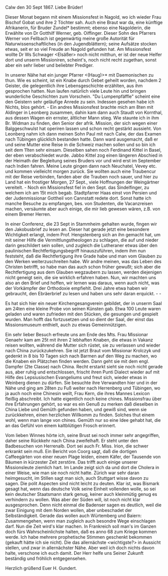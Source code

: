  Calw den 30 Sept 1867.
Liebe Brüder!

Dieser Monat begann mit einem Missionsfest in Nagold, wo ich wieder Frau Bischof Gobat und ihre 2 Töchter sah. Auch eine Braut war da, eine künftige Afrikanerin, für Bruder Zundel* bestimmt; ebenso eine Nagolderin, die Erwählte von Dr Gotthilf Werner, geb. Oiffinger. Dieser Sohn des Pfarrers Werner von Fellbach ist gegenwärtig meine große Autorität für Naturwissenschaftliches (in den Jugendblättern); seine Aufsätze stocken etwas, seit er so viel Freude an Nagold gefunden hat. Am Missionsfest wollte Dr Ws Schwager <Elsäßer> noch nicht mitthun, er ist der neue Helfer dort und unserm Missioniren, scheint's, noch nicht recht zugethan, sonst aber ein sehr lieber und beliebter Prediger.

In unserer Nähe hat ein junger Pfarrer <(Haug)>* mit Daemonischen zu thun. Wie es scheint, ist ein Knabe durch Gebet geheilt worden, nachdem 2 Geister, die gelegentlich ihre Lebensgeschichte erzählten, aus ihm gesprochen hatten. Nun laufen natürlich viele Leute hin und bringen wunderliche Geschichten zum Vorschein. "Du Lumpenpfäffle" scheint eine den Geistern sehr geläufige Anrede zu sein. Indessen gesehen habe ich Nichts, blos gehört. - Ein andres Missionsfest brachte mich am 8ten mit Aldinger in Leonberg zusammen, dahin kam dann auch Staudt von Kornthal, aus dessen Wagen ein ernster, ältlicher Mann stieg. Wie staunte ich in ihm Br. Widman zu finden, den Senior der afrik. Mission, der sich wegen einer Balggeschwulst hat operiren lassen und schon recht gestärkt aussieht. Von Leonberg nahm ich dann meinen Sohn Paul mit nach Calw, der das Examen nach Tübingen glücklich bestanden hatte. Dann ward ausgemacht, daß er und seine Mutter eine Reise in die Schweiz machen sollen und so bin ich seit dem 11ten sehr einsam. Dieselben sahen noch Ferdinand Kittel in Basel, der eben verabschiedet wurde. Jabbo Kittel zog einen längeren Abschied in der Heimath der Begleitung seines Bruders vor und wird erst im September nach Indien fahren. 
Meine Leute gingen dann nach Neuchatel, Vevey etc. und kommen vielleicht morgen zurück. Sie wollten auch eine Traubencur mit der Reise verbinden, fanden aber die Trauben noch sauer, und hier zu Land hat ein frostiger Morgen, 27 Sept., viele Hoffnungen der Weingärtner vereitelt. - Noch ein Missionsfest fiel in den Sept. das Sindelfinger, zu welchem ich am 15t mich begab. Stadtpfarrer Haas einst von Persien und der Judenmissionar Gottheil von Cannstatt redete dort. Sonst hatte ich manche Besuche zu empfangen, bes. von Studenten, die Vacanzreisen machen, versäumte aber auch einige, die mir lieb gewesen wären, z.B. von einem Bremer Herren.

In einer Conferenz, die 23 Sept in Stammheim gehalten wurde, fingen wir den Jakobusbrief zu lesen an. Dieser hat gerade jetzt eine besondere Wichtigkeit erlangt, indem Prof. Hengstenberg sich an ihn gemacht hat, um mit seiner Hilfe die Vermittlungstheologen zu schlagen, die auf und nieder darin geschildert sein sollen, und zugleich die Lutheraner etwas über den paulinischen Rechtfertigungsbegriff hinauszuführen, indem ihm nun feststeht, daß die Rechtfertigung ihre Grade habe und man vom Glauben zu den Werken weiterzuschreiten habe. Wir andre meinen, was das Leben des Christen betrifft, so habe man das auch schon früher gewußt; sich aber die Rechtfertigung aus dem Glauben wegzaubern zu lassen, werden diejenigen nicht geneigt sein, die sie wirklich erfahren haben. Nun, wir machten uns also an den Brief und hoffen, wir lernen was daraus, wenn auch nicht, was der Vorkämpfer der Orthodoxie empfiehlt. Drei Jahre etwa haben wir gebraucht, den Ebräerbrief zu lesen und haben uns sehr daran erquickt. - -

Es hat sich hier ein neuer Kirchengesangverein gebildet, der in unserm Saal am 24ten eine kleine Probe von seinen Künsten gab. Etwa 100 Leute waren geladen und waren zufrieden mit den Stücken, die gesungen und gespielt wurden. Man hofft das fortzusetzen und so dient der Saal, der einst das Missionsmuseum enthielt, auch zu etwas Gemeinnützigen.

Ein sehr lieber Besuch erfreute uns am Ende des Mts. Frau Missionar Genaehr kam am 25t mit ihren 2 lebhaften Knaben, die etwas in Vakanz reisen wollten, während die Mutter sich rüstet, sie zu verlassen und wieder nach China zurückzukehren. Sie ist jetzt Braut vom Missionar Krolczyk und gedenkt in 8 bis 10 Tagen sich nach Barmen auf den Weg zu machen, wo die Knaben ein Plätzchen finden werden. Dann geht sie mit dem engl. Dampfer (2te Classe) nach China. Recht erstarkt sieht sie noch nicht gerade aus, aber ruhig und entschlossen, frischt ihren Punti Dialect wieder auf mit Hilfe des Lepsiusischen Evangeliums und freut sich, wieder etwas in Weinberg dienen zu dürfen. Sie besuchte ihre Verwandten hier und in der Nähe und ging am 28ten zu Fuß weiter nach Herrenberg und Tübingen, wo ja auch noch eine Chinesin weilt, Frau Kern, die ihres Mannes Lexicon fleißig abschreibt. Ich hatte eigentlich noch keine chines. Missionsfrau über ihre Erfahrungen gehört, so war es ein Genuß zu merken daß dieselben in China Liebe und Gemüth gefunden haben, und gewiß sind, wenn sie zurückkehren, einen herzlichen Willkomm zu finden. Solches thut einem wohl, wenn man lange von chines. Gemüth nur so eine Idee gehabt hat, die an das Gefühl von einem kaltblütigen Frosch erinnert.

Vom lieben Winnes hörte ich, seine Brust sei noch immer sehr angegriffen, daher seine Rückkehr nach China zweifelhaft. Er steht unter den Badbesuchen von Herrenalb. Dort sei auch Fr. Miss. Irion, die schwer erkrankt sein muß. Ein Bericht von Coorg sagt, daß die dortigen Caffeegärten von einer neuen Plage leiden, einem Käfer, der Tausende von Bäumen in kürzester Zeit zerstöre. Das trifft auch einige unserer Missionsleute ziemlich hart. Im Lande zeigt sich da und dort die Cholera in einer Weise, wie man sie noch nicht hatte. Zürich war sehr daran heimgesucht, im Stillen sagt man sich, auch Stuttgart wisse davon zu sagen. Die polit Aspecten sind nicht leicht zu deuten. Klar ist, was Bismark gesagt hat, wenn das deutsche Volk seine Einheit vollenden wolle, so sei kein deutscher Staatsmann stark genug, keiner auch kleinmütig genug es verhindern zu wollen. Was aber der Süden will, ist noch nicht klar ausgesprochen. Denn nicht einmal die Badenser sagen es deutlich, weil die zwar Einigung mit dem Norden wollen, aber unbeschadet der Selbständigkeit. Gerade das wollen auch Würtemberg und Baiern: Zusammengehen, wenn man zugleich auch besondre Wege einschlagen darf. Nun die Zeit wird's klar machen. In Frankreich soll man's im Ganzen doch fürs Wahrscheinlichste halten, daß es anno 68 zum Kriege kommen werde. Ich habe mehrere prophetische Stimmen geschenkt bekommen (gekauft hätte ich sie nicht). Die das allernächste <wichtigste?> in Aussicht stellen, und zwar in allernächster Nähe. Aber weil ich doch nichts davon halte, verschone ich euch damit. Der Herr helfe uns Seiner Zukunft beständig und fröhlich entgegensehen.

 Herzlich grüßend
 Euer
 H. Gundert.
